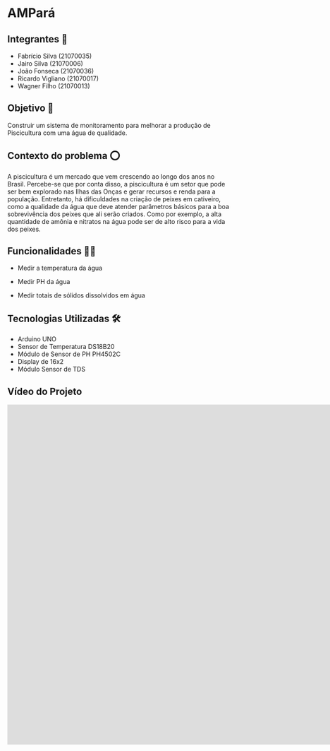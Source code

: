 # AMPará

## Integrantes 🤵

- Fabrício Silva (21070035)
- Jairo Silva (21070006)
- João Fonseca (21070036)
- Ricardo Vigliano (21070017)
- Wagner Filho (21070013)

## Objetivo 🎯

Construir um sistema de monitoramento para melhorar a produção de Piscicultura com uma água de qualidade.

## Contexto do problema ⭕

A piscicultura é um mercado que vem crescendo ao longo dos anos no Brasil. Percebe-se que por conta disso, a piscicultura é um setor que pode ser bem explorado nas Ilhas das Onças e gerar recursos e renda para a população. Entretanto, há dificuldades na criação de peixes em cativeiro, como a qualidade da água que deve atender parâmetros básicos para a boa sobrevivência dos peixes que ali serão criados. Como por exemplo, a alta quantidade de amônia e nitratos na água pode ser de alto risco para a vida dos peixes.

## Funcionalidades 👩‍💻

- Medir a temperatura da água

- Medir PH da água

- Medir totais de sólidos dissolvidos em água

## Tecnologias Utilizadas 🛠
- Arduino UNO
- Sensor de Temperatura DS18B20
- Módulo de Sensor de PH PH4502C
- Display de 16x2
- Módulo Sensor de TDS
## Vídeo do Projeto
<iframe width="1863" height="770" src="https://www.youtube.com/embed/BHsGbOiSFfY" title="YouTube video player" frameborder="0" allow="accelerometer; autoplay; clipboard-write; encrypted-media; gyroscope; picture-in-picture" allowfullscreen></iframe>
